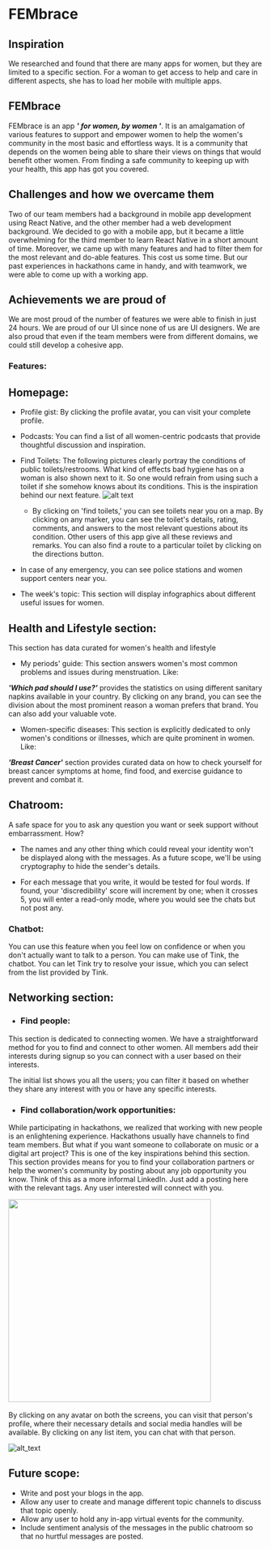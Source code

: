 # FEMbrace

## Inspiration
We researched and found that there are many apps for women, but they are limited to a specific section. For a woman to get access to help and care in different aspects, she has to load her mobile with multiple apps.


## FEMbrace
FEMbrace is an app _**' for women, by women '**_.
It is an amalgamation of various features to support and empower women to help the women's community in the most basic and effortless ways. It is a community that depends on the women being able to share their views on things that would benefit other women. 
From finding a safe community to keeping up with your health, this app has got you covered. 

## Challenges and how we overcame them
Two of our team members had a background in mobile app development using React Native, and the other member had a web development background. We decided to go with a mobile app, but it became a little overwhelming for the third member to learn React Native in a short amount of time. Moreover, we came up with many features and had to filter them for the most relevant and do-able features. This cost us some time. But our past experiences in hackathons came in handy, and with teamwork, we were able to come up with a working app.

## Achievements we are proud of
We are most proud of the number of features we were able to finish in just 24 hours. We are proud of our UI since none of us are UI designers. We are also proud that even if the team members were from different domains, we could still develop a cohesive app.



### Features:


## Homepage:

* Profile gist: By clicking the profile avatar, you can visit your complete profile. 
&nbsp;

* Podcasts: You can find a list of all women-centric podcasts that provide thoughtful discussion and inspiration.&nbsp;

* Find Toilets: The following pictures clearly portray the conditions of public toilets/restrooms. What kind of effects bad hygiene has on a woman is also shown next to it. So one would refrain from using such a toilet if she somehow knows about its conditions. This is the inspiration behind our next feature. 
![alt text](https://user-images.githubusercontent.com/43985601/104839399-d8ec0180-58e6-11eb-9c2e-ede50b2ac74b.png "Hygiene Effects") &nbsp;
     * By clicking on 'find toilets,' you can see toilets near you on a map. By clicking on any marker, you can see the toilet's details, rating, comments, and answers to the most relevant questions about its condition. Other users of this app give all these reviews and remarks. You can also find a route to a particular toilet by clicking on the directions button.&nbsp;
     
* In case of any emergency, you can see police stations and women support centers near you.&nbsp;

* The week's topic: This section will display infographics about different useful issues for women.




## Health and Lifestyle section:
This section has data curated for women's health and lifestyle
* My periods' guide: This section answers women's most common problems and issues during menstruation.
Like:&nbsp;

_**'Which pad should I use?'**_ provides the statistics on using different sanitary napkins available in your country.
By clicking on any brand, you can see the division about the most prominent reason a woman prefers that brand.
You can also add your valuable vote.
* Women-specific diseases: This section is explicitly dedicated to only women's conditions or illnesses, which are quite prominent in women. 
Like:&nbsp;

_**'Breast Cancer'**_ section provides curated data on how to check yourself for breast cancer symptoms at home, find food, and exercise guidance to prevent and combat it.



## Chatroom: 
A safe space for you to ask any question you want or seek support without embarrassment. 
How?
* The names and any other thing which could reveal your identity won't be displayed along with the messages. As a future scope, we'll be using cryptography to hide the sender's details.

* For each message that you write, it would be tested for foul words. If found, your 'discredibility' score will increment by one; when it crosses 5, you will enter a read-only mode, where you would see the chats but not post any.
&nbsp;
### Chatbot: 
You can use this feature when you feel low on confidence or when you don't actually want to talk to a person. You can make use of Tink, the chatbot. You can let Tink try to resolve your issue, which you can select from the list provided by Tink.




## Networking section:
* ### Find people:
This section is dedicated to connecting women.
We have a straightforward method for you to find and connect to other women. All members add their interests during signup so you can connect with a user based on their interests.

The initial list shows you all the users; you can filter it based on whether they share any interest with you or have any specific interests.
&nbsp;
* ### Find collaboration/work opportunities:
While participating in hackathons, we realized that working with new people is an enlightening experience. Hackathons usually have channels to find team members. But what if you want someone to collaborate on music or a digital art project? This is one of the key inspirations behind this section.
This section provides means for you to find your collaboration partners or help the women's community by posting about any job opportunity you know. 
Think of this as a more informal LinkedIn.
Just add a posting here with the relevant tags. Any user interested will connect with you. 
&nbsp;

<img src="https://user-images.githubusercontent.com/43985601/104843144-13f23300-58ef-11eb-96d9-37b9f39cc854.png" width="400">
&nbsp;

By clicking on any avatar on both the screens, you can visit that person's profile, where their necessary details and social media handles will be available.
By clicking on any list item, you can chat with that person.
&nbsp;

![alt_text](https://user-images.githubusercontent.com/43985601/104843254-ab578600-58ef-11eb-913c-00597212cdec.png "chat")
&nbsp;

## Future scope:

* Write and post your blogs in the app.
* Allow any user to create and manage different topic channels to discuss that topic openly.
* Allow any user to hold any in-app virtual events for the community.
* Include sentiment analysis of the messages in the public chatroom so that no hurtful messages are posted.








